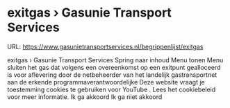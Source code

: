 # exitgas › Gasunie Transport Services

URL: https://www.gasunietransportservices.nl/begrippenlijst/exitgas

exitgas › Gasunie Transport Services
Spring naar inhoud
Menu tonen
Menu sluiten
het
gas
dat volgens een overeenkomst op een
exitpunt
gealloceerd is voor aflevering door de
netbeheerder
van het
landelijk gastransportnet
aan de erkende programmaverantwoordelijke
Deze website vraagt je toestemming cookies te gebruiken voor
YouTube
. Lees het
cookiebeleid
voor meer informatie.
Ik ga akkoord
Ik ga niet akkoord
